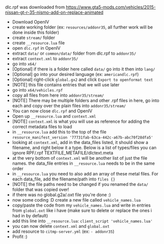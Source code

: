 dlc.rpf was downloaded from https://www.gta5-mods.com/vehicles/2015-nissan-gt-r-35-nismo-add-on-replace-animated

- Download OpenIV
- create working folder (ex: `resources/addonr35`, all further work will be done inside this folder)
- create `stream/` folder
- create `__resource.lua` file
- open `dlc.rpf` in OpenIV
- extract `data/` or `common/data/` folder from dlc.rpf to `addonr35/`
- extract `context.xml` to `addonr35/`
- go into `x64/`
- [Optional] if there is a folder here called `data/` go into it then into `lang/`
- [Optional] go into your desired language (ex: `americandlc.rpf`)
- [Optional] right-click `global.gx2` and click `Export to openformat text`
- [NOTE] this file contains entries that we will use later
- go into `x64/vehicles.rpf`
- copy all files from here into `addonr35/stream/`
- [NOTE] There may be multiple folders and other .rpf files in here, go into each and copy over the plain files into `addonr35/stream/`
- You can now close `dlc.rpf` and OpenIV
- Open up `__resource.lua` and `context.xml`
- [NOTE] `context.xml` is what you will use as reference for adding the correct metadata files to load
- in `__resource.lua` add this to the top of the file `resource_manifest_version '77731fab-63ca-442c-a67b-abc70f28dfa5'`
- looking at `context.xml`, add in the data_files listed, it should show a filename, and right below it a type. Below is a list of types/files you can ignore
    RPF/.rpf
    TEXTFILE_METAFILE/dlctext.meta
- at the very bottom of `context.xml` will be another list of just the file names. the data_file entries in `__resource.lua` needs to be in the same order
- in `__resource.lua` you need to also add an array of these metal files. For each data_file, add the filename/path into `files {}`
- [NOTE] the file paths need to be changed if you renamed the `data/` folder that was copied over!
- if there was no global.g2a/.oxt file you're done :)
- now some coding :D create a new file called `vehicle_names.lua`
- copy/paste the code from my `vehicle_names.lua` and write in entries from `global.oxt` like i have (make sure to delete or replace the ones i had in by default)
- add this line into `__resource.lua`: `client_script 'vehicle_names.lua'`
- you can now delete `context.xml` and `global.oxt`
- add resource to `citmp-server.yml` (ex: `- addonr35`)
- Profit :)
